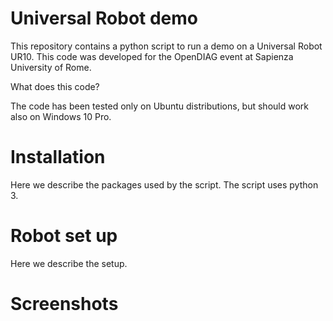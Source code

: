 # Universal Robot demo
This repository contains a python script to run a demo on a Universal Robot UR10. This code was developed for the OpenDIAG event at Sapienza University of Rome. 

What does this code?

The code has been tested only on Ubuntu distributions, but should work also on Windows 10 Pro. 

# Installation
Here we describe the packages used by the script.
The script uses python 3.

# Robot set up
Here we describe the setup.

# Screenshots


